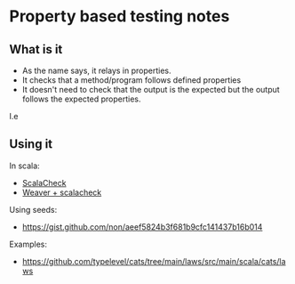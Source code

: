 # Property based testing notes

## What is it

* As the name says, it relays in properties.
* It checks that a method/program follows defined properties
* It doesn't need to check that the output is the expected but the output follows the expected properties.

I.e

## Using it

In scala:
* [ScalaCheck](https://github.com/typelevel/scalacheck/blob/main/doc/UserGuide.md)
* [Weaver + scalacheck](https://disneystreaming.github.io/weaver-test/docs/scalacheck)
    
Using seeds:
* https://gist.github.com/non/aeef5824b3f681b9cfc141437b16b014

Examples:
* https://github.com/typelevel/cats/tree/main/laws/src/main/scala/cats/laws